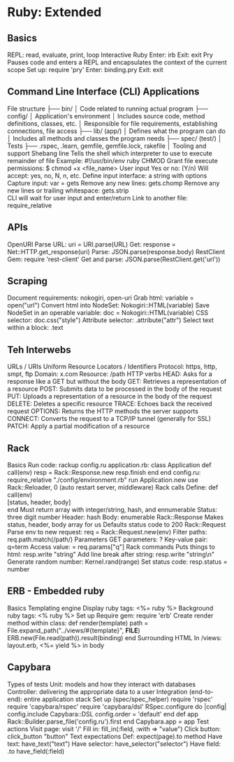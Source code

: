 # Ruby: Extended

## Basics

REPL: read, evaluate, print, loop
Interactive Ruby
  Enter: irb
  Exit: exit
Pry
  Pauses code and enters a REPL and encapsulates the context of the current scope
  Set up: require 'pry'
  Enter: binding.pry
  Exit: exit

## Command Line Interface (CLI) Applications

File structure
  ├── bin/
  │     Code related to running actual program
  ├── config/
  │     Application's environment
  │     Includes source code, method definitions, classes, etc.
  │     Responsible for file requirements, establishing connections, file access
  ├── lib/ (app/)
  │     Defines what the program can do
  │     Includes all methods and classes the program needs
  ├── spec/ (test/)
  │     Tests
  ├── .rspec, .learn, gemfile, gemfile.lock, rakefile
  │     Tooling and support
Shebang line
  Tells the shell which interpreter to use to execute remainder of file
  Example: #!/usr/bin/env ruby
CHMOD
  Grant file execute permissions: $ chmod +x <file_name>
User input
  Yes or no: (Y/n)
    Will accept: yes, no, N, n, etc.
  Define input interface: a string with options
  Capture input: var = gets
    Remove any new lines: gets.chomp
    Remove any new lines or trailing whitespace: gets.strip  
  CLI will wait for user input and enter/return
Link to another file: require_relative

## APIs

OpenURI
  Parse URL: uri = URI.parse(URL)
  Get: response = Net::HTTP.get_response(uri)
  Parse: JSON.parse(response.body)
RestClient
  Gem: require 'rest-client'
  Get and parse: JSON.parse(RestClient.get('url'))

## Scraping

Document requirements: nokogiri, open-uri
Grab html: variable = open("url")
Convert html into NodeSet: Nokogiri::HTML(variable)
Save NodeSet in an operable variable: doc = Nokogiri::HTML(variable)
CSS selector: doc.css("style")
Attribute selector: .attribute("attr")
Select text within a block: .text

## Teh Interwebs

URLs / URIs
  Uniform Resource Locators / Identifiers
  Protocol: https, http, smpt, ftp
  Domain: x.com
  Resource: /path
HTTP verbs
  HEAD: Asks for a response like a GET but without the body
  GET: Retrieves a representation of a resource
  POST: Submits data to be processed in the body of the request
  PUT: Uploads a representation of a resource in the body of the request
  DELETE: Deletes a specific resource
  TRACE: Echoes back the received request
  OPTIONS: Returns the HTTP methods the server supports
  CONNECT: Converts the request to a TCP/IP tunnel (generally for SSL)
  PATCH: Apply a partial modification of a resource

## Rack

Basics
  Run code: rackup config.ru
  application.rb:
    class Application
      def call(env)
        resp = Rack::Response.new
        resp.finish
      end
    end
  config.ru:
    require_relative "./config/environment.rb"
    run Application.new
    use Rack::Reloader, 0 (auto restart server, middleware)
Rack calls
  Define: def call(env) <br> [status, header, body] <br> end
  Must return array with integer/string, hash, and ennumerable
    Status: three digit number
    Header: hash
    Body: enumerable
Rack::Response
  Makes status, header, body array for us
  Defaults status code to 200
Rack::Request
  Parse env to new request: req = Rack::Request.new(env)
  Filter paths: req.path.match(/path/)
Parameters
  GET parameters: ?
  Key-value pair: q=term
  Access value: = req.params["q"]
Rack commands
  Puts things to html: resp.write "string"
  Add line break after string: resp.write "string\n"
  Generate random number: Kernel.rand(range)
  Set status code: resp.status = number

## ERB - Embedded ruby

Basics
  Templating engine
  Display ruby tags: <%= ruby %>
  Background ruby tags: <% ruby %>
Set up
  Require gem: require 'erb'
  Create render method within class:
    def render(template)
      path = File.expand_path("../views/#{template}", __FILE__)
      ERB.new(File.read(path)).result(binding)
    end
Surrounding HTML
  In /views: layout.erb, <%= yield %> in body

## Capybara

Types of tests
  Unit: models and how they interact with databases
  Controller: delivering the appropriate data to a user
  Integration (end-to-end): entire application stack
Set up (spec/spec_helper)
  require 'rspec'
  require 'capybara/rspec'
  require 'capybara/dsl'
  RSpec.configure do |config|
    config.include Capybara::DSL
    config.order = 'default'
  end
  def app
    Rack::Builder.parse_file('config.ru').first
  end
  Capybara.app = app
Test actions
  Visit page: visit '/'
  Fill in: fill_in(:field, :with => "value")
  Click button: click_button "button"
Text expectations
  Def: expect(page).to method
  Have text: have_text("text")
  Have selector: have_selector("selector")
  Have field: .to have_field(:field)

